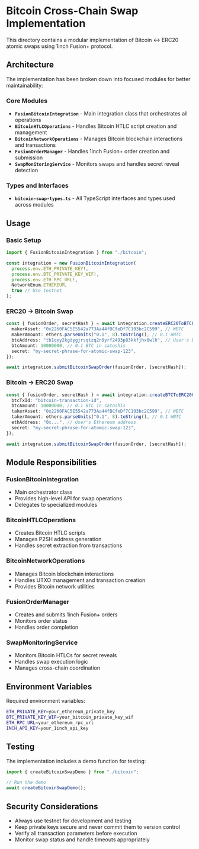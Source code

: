 # Bitcoin Cross-Chain Swap Implementation

This directory contains a modular implementation of Bitcoin ↔ ERC20 atomic swaps using 1inch Fusion+ protocol.

## Architecture

The implementation has been broken down into focused modules for better maintainability:

### Core Modules

- **`FusionBitcoinIntegration`** - Main integration class that orchestrates all operations
- **`BitcoinHTLCOperations`** - Handles Bitcoin HTLC script creation and management
- **`BitcoinNetworkOperations`** - Manages Bitcoin blockchain interactions and transactions
- **`FusionOrderManager`** - Handles 1inch Fusion+ order creation and submission
- **`SwapMonitoringService`** - Monitors swaps and handles secret reveal detection

### Types and Interfaces

- **`bitcoin-swap-types.ts`** - All TypeScript interfaces and types used across modules

## Usage

### Basic Setup

```typescript
import { FusionBitcoinIntegration } from "./bitcoin";

const integration = new FusionBitcoinIntegration(
  process.env.ETH_PRIVATE_KEY!,
  process.env.BTC_PRIVATE_KEY_WIF!,
  process.env.ETH_RPC_URL!,
  NetworkEnum.ETHEREUM,
  true // Use testnet
);
```

### ERC20 → Bitcoin Swap

```typescript
const { fusionOrder, secretHash } = await integration.createERC20ToBTCOrder({
  makerAsset: "0x2260FAC5E5542a773Aa44fBCfeDf7C193bc2C599", // WBTC
  makerAmount: ethers.parseUnits("0.1", 8).toString(), // 0.1 WBTC
  btcAddress: "tb1qxy2kgdygjrsqtzq2n0yrf2493p83kkfjhx0wlh", // User's Bitcoin address
  btcAmount: 10000000, // 0.1 BTC in satoshis
  secret: "my-secret-phrase-for-atomic-swap-123",
});

await integration.submitBitcoinSwapOrder(fusionOrder, [secretHash]);
```

### Bitcoin → ERC20 Swap

```typescript
const { fusionOrder, secretHash } = await integration.createBTCToERC20Order({
  btcTxId: "bitcoin-transaction-id",
  btcAmount: 10000000, // 0.1 BTC in satoshis
  takerAsset: "0x2260FAC5E5542a773Aa44fBCfeDf7C193bc2C599", // WBTC
  takerAmount: ethers.parseUnits("0.1", 8).toString(), // 0.1 WBTC
  ethAddress: "0x...", // User's Ethereum address
  secret: "my-secret-phrase-for-atomic-swap-123",
});

await integration.submitBitcoinSwapOrder(fusionOrder, [secretHash]);
```

## Module Responsibilities

### FusionBitcoinIntegration

- Main orchestrator class
- Provides high-level API for swap operations
- Delegates to specialized modules

### BitcoinHTLCOperations

- Creates Bitcoin HTLC scripts
- Manages P2SH address generation
- Handles secret extraction from transactions

### BitcoinNetworkOperations

- Manages Bitcoin blockchain interactions
- Handles UTXO management and transaction creation
- Provides Bitcoin network utilities

### FusionOrderManager

- Creates and submits 1inch Fusion+ orders
- Monitors order status
- Handles order completion

### SwapMonitoringService

- Monitors Bitcoin HTLCs for secret reveals
- Handles swap execution logic
- Manages cross-chain coordination

## Environment Variables

Required environment variables:

```bash
ETH_PRIVATE_KEY=your_ethereum_private_key
BTC_PRIVATE_KEY_WIF=your_bitcoin_private_key_wif
ETH_RPC_URL=your_ethereum_rpc_url
INCH_API_KEY=your_1inch_api_key
```

## Testing

The implementation includes a demo function for testing:

```typescript
import { createBitcoinSwapDemo } from "./bitcoin";

// Run the demo
await createBitcoinSwapDemo();
```

## Security Considerations

- Always use testnet for development and testing
- Keep private keys secure and never commit them to version control
- Verify all transaction parameters before execution
- Monitor swap status and handle timeouts appropriately
